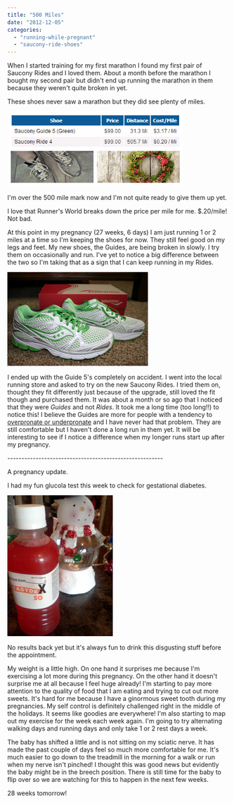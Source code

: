 ```yaml
---
title: "500 Miles"
date: "2012-12-05"
categories: 
  - "running-while-pregnant"
  - "saucony-ride-shoes"
---
```


When I started training for my first marathon I found my first pair of Saucony Rides and I loved them. About a month before the marathon I bought my second pair but didn't end up running the marathon in them because they weren't quite broken in yet.   
  
These shoes never saw a marathon but they did see plenty of miles.  
  

[![](images/500MilesShoesCollage.jpg)](http://amotherspace.net/wp-content/uploads/2012/12/500MilesShoesCollage1.jpg)

  
I'm over the 500 mile mark now and I'm not quite ready to give them up yet.   
  
I love that Runner's World breaks down the price per mile for me. $.20/mile! Not bad.  
  
At this point in my pregnancy (27 weeks, 6 days) I am just running 1 or 2 miles at a time so I'm keeping the shoes for now. They still feel good on my legs and feet. My new shoes, the Guides, are being broken in slowly. I try them on occasionally and run. I've yet to notice a big difference between the two so I'm taking that as a sign that I can keep running in my Rides.  
  

[![](images/IMG_6480.JPG)](http://2.bp.blogspot.com/-oQE9cCgRs-0/T9eYvsx2ZxI/AAAAAAAAAnc/Mp4wqVEGhfA/s1600/IMG_6480.JPG)

  
I ended up with the Guide 5's completely on accident. I went into the local running store and asked to try on the new Saucony Rides. I tried them on, thought they fit differently just because of the upgrade, still loved the fit though and purchased them. It was about a month or so ago that I noticed that they were _Guides_ and not _Rides_. It took me a long time (too long!!) to notice this! I believe the Guides are more for people with a tendency to [overpronate or underpronate](http://www.runnersworld.com/running-shoe-basics/pronation-explained) and I have never had that problem. They are still comfortable but I haven't done a long run in them yet. It will be interesting to see if I notice a difference when my longer runs start up after my pregnancy.   
  

\-------------------------------------------------------

  

A pregnancy update.

  

I had my fun glucola test this week to check for gestational diabetes.

  

[![](images/IMG_20121204_080622.jpg)](http://amotherspace.net/wp-content/uploads/2012/12/IMG_20121204_0806221.jpg)

  

No results back yet but it's always fun to drink this disgusting stuff before the appointment.

  

My weight is a little high. On one hand it surprises me because I'm exercising a lot more during this pregnancy. On the other hand it doesn't surprise me at all because I feel huge already! I'm starting to pay more attention to the quality of food that I am eating and trying to cut out more sweets. It's hard for me because I have a ginormous sweet tooth during my pregnancies. My self control is definitely challenged right in the middle of the holidays. It seems like goodies are everywhere! I'm also starting to map out my exercise for the week each week again. I'm going to try alternating walking days and running days and only take 1 or 2 rest days a week.

  

The baby has shifted a little and is not sitting on my sciatic nerve. It has made the past couple of days feel so much more comfortable for me. It's much easier to go down to the treadmill in the morning for a walk or run when my nerve isn't pinched! I thought this was good news but evidently the baby might be in the breech position. There is still time for the baby to flip over so we are watching for this to happen in the next few weeks.

  

28 weeks tomorrow!
